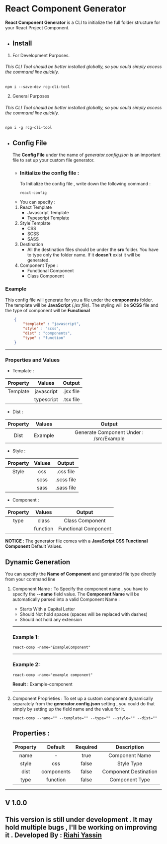 # React Component Generator
**React Component Generator** is a CLI to initialize the full folder structure for your React Project Component.


* ## Install 
1. For Development Purposes.
###### This CLI Tool should be better installed globally, so you could simply access the command line quickly.
```
npm i --save-dev rcg-cli-tool 
```
2. General Purposes
###### This CLI Tool should be better installed globally, so you could simply access the command line quickly.
```
npm i -g rcg-cli-tool 
```
* ## Config File
  The **Config File** under the name of *generator.config.json* is an important file to set up your custom file generator.
  * ### Initialize the config file :
    To Initialize the config file , write down the following command :
    ```
    react-config 
    ```
  * You can specify :
  1. React Template
     * Javascript Template
     * Typescript Template
  2. Style Template
     * CSS
     * SCSS
     * SASS
  3. Destination
     * All the destination files should be under the **src** folder. You have to type only the folder name. If it **doesn't** exist it will be generated.
  4. Component Type :
     * Functional Component
     * Class Component
### Example 
This config file will generate for you a file under the **components** folder. The template will be **JavaScript** *(.jsx file)*. The styling will be **SCSS** file and the type of component will be **Functional** 
```json
    {
        "template" : "javascript",
        "style" : "scss",
        "dist" : "components",
        "type" : "function"
    }
```
---

### Properties and Values
* Template :
  
| Property |   Values   |  Output   |
|:--------:|:----------:|:---------:|
| Template | javascript | .jsx file |
|          | typescript | .tsx file |

* Dist :
  
| Property | Values  |                 Output                  |
|:--------:|:-------:|:---------------------------------------:|
|   Dist   | Example | Generate Component Under : /src/Example |

* Style :
  
| Property | Values |   Output   |
|:--------:|:------:|:----------:|
|  Style   |  css   | .css file  |
|          |  scss  | .scss file |
|          |  sass  | .sass file |

* Component :
  
| Property |  Values  |        Output        |
|:--------:|:--------:|:--------------------:|
|   type   |  class   |   Class Component    |
|          | function | Functional Component |

**NOTICE** : The generator file comes with a **JavaScript CSS Functional Component** Default Values.

## Dynamic Generation 
You can specify the **Name of Component** and generated file type directly from your command line 

1. Component Name :
   To Specify the component name , you have to specify the **--name** field value.
   The **Component Name** will be automatically parsed into a valid Component Name :
     * Starts With a Capital Letter
     * Should Not hold spaces (spaces will be replaced with dashes)
     * Should not hold any extension
   ---
   ### Example 1:
   ```
   react-comp -name="ExampleComponent"
   ```
   ---
    ### Example 2:
   ```
   react-comp -name="example component"
   ```
   **Result** : Example-component
   
   ---
2. Component Proprieties :
   To set up a custom component dynamically separately from the **generator.config.json** setting , you could do that simply by setting up the field name and the value for it.
   ```
   react-comp --name="" --template="" --type="" --style="" --dist=""
   ```
    ## Properties :
     
    | Property |  Default   | Required |      Description      |
    |:--------:|:----------:|:--------:|:---------------------:|
    |   name   |     -      |   true   |    Component Name     |
    |  style   |    css     |  false   |      Style Type       |
    |   dist   | components |  false   | Component Destination |
    |   type   |  function  |  false   |    Component Type     |




---
## V 1.0.0 
This version is still under development . It may hold multiple bugs , I'll be working on improving it . 
Developed By : 
[**Riahi Yassin**](https://www.linkedin.com/in/riahi-mohamed-yassin/ "LinkedIn Profile")
---

   
   






